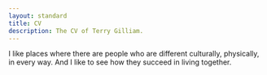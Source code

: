 ```yaml
---
layout: standard
title: CV
description: The CV of Terry Gilliam.
---
```


I like places where there are people who are different culturally, physically, in every way. And I like to see how they succeed in living together.